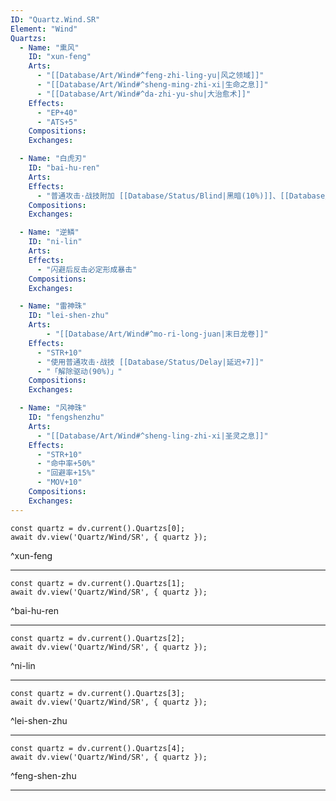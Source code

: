 ```yaml
---
ID: "Quartz.Wind.SR"
Element: "Wind"
Quartzs:
  - Name: "熏风"
    ID: "xun-feng"
    Arts:
      - "[[Database/Art/Wind#^feng-zhi-ling-yu|风之领域]]"
      - "[[Database/Art/Wind#^sheng-ming-zhi-xi|生命之息]]"
      - "[[Database/Art/Wind#^da-zhi-yu-shu|大治愈术]]"
    Effects:
      - "EP+40"
      - "ATS+5"
    Compositions:
    Exchanges:

  - Name: "白虎刃"
    ID: "bai-hu-ren"
    Arts:
    Effects:
      - "普通攻击·战技附加 [[Database/Status/Blind|黑暗(10%)]]、[[Database/Status/Sleep|睡眠(10%)]]"
    Compositions:
    Exchanges:

  - Name: "逆鳞"
    ID: "ni-lin"
    Arts:
    Effects:
      - "闪避后反击必定形成暴击"
    Compositions:
    Exchanges:

  - Name: "雷神珠"
    ID: "lei-shen-zhu"
    Arts:
        - "[[Database/Art/Wind#^mo-ri-long-juan|末日龙卷]]"
    Effects:
      - "STR+10"
      - "使用普通攻击·战技 [[Database/Status/Delay|延迟+7]]"
      - "「解除驱动(90%)」"
    Compositions:
    Exchanges:

  - Name: "风神珠"
    ID: "fengshenzhu"
    Arts:
      - "[[Database/Art/Wind#^sheng-ling-zhi-xi|圣灵之息]]"
    Effects:
      - "STR+10"
      - "命中率+50%"
      - "回避率+15%"
      - "MOV+10"
    Compositions:
    Exchanges:
---
```

```dataviewjs
const quartz = dv.current().Quartzs[0];
await dv.view('Quartz/Wind/SR', { quartz });
```
^xun-feng

---

```dataviewjs
const quartz = dv.current().Quartzs[1];
await dv.view('Quartz/Wind/SR', { quartz });
```
^bai-hu-ren

---

```dataviewjs
const quartz = dv.current().Quartzs[2];
await dv.view('Quartz/Wind/SR', { quartz });
```
^ni-lin

---

```dataviewjs
const quartz = dv.current().Quartzs[3];
await dv.view('Quartz/Wind/SR', { quartz });
```
^lei-shen-zhu

---

```dataviewjs
const quartz = dv.current().Quartzs[4];
await dv.view('Quartz/Wind/SR', { quartz });
```
^feng-shen-zhu

---
